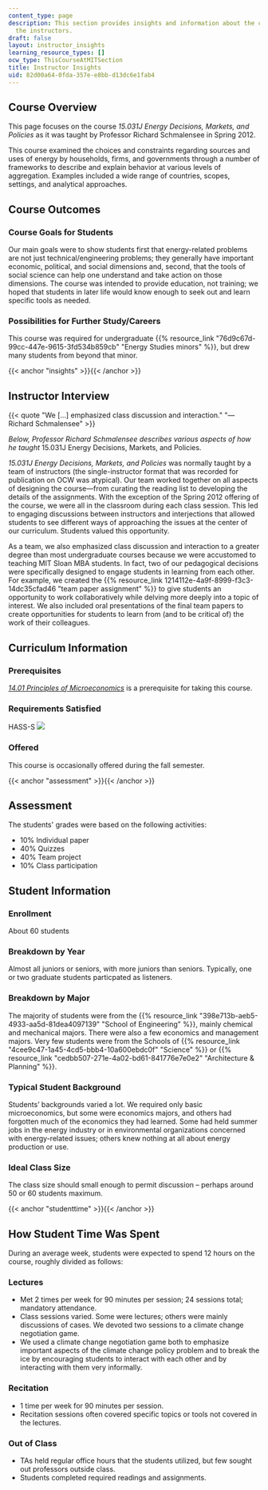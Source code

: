 ```yaml
---
content_type: page
description: This section provides insights and information about the course from
  the instructors.
draft: false
layout: instructor_insights
learning_resource_types: []
ocw_type: ThisCourseAtMITSection
title: Instructor Insights
uid: 82d00a64-0fda-357e-e8bb-d13dc6e1fab4
---
```

## Course Overview

This page focuses on the course _15.031J Energy Decisions, Markets, and Policies_ as it was taught by Professor Richard Schmalensee in Spring 2012.

This course examined the choices and constraints regarding sources and uses of energy by households, firms, and governments through a number of frameworks to describe and explain behavior at various levels of aggregation. Examples included a wide range of countries, scopes, settings, and analytical approaches.

## Course Outcomes

### Course Goals for Students

Our main goals were to show students first that energy-related problems are not just technical/engineering problems; they generally have important economic, political, and social dimensions and, second, that the tools of social science can help one understand and take action on those dimensions. The course was intended to provide education, not training; we hoped that students in later life would know enough to seek out and learn specific tools as needed.

### Possibilities for Further Study/Careers

This course was required for undergraduate {{% resource_link "76d9c67d-99cc-447e-9615-3fd534b859cb" "Energy Studies minors" %}}, but drew many students from beyond that minor.

{{< anchor "insights" >}}{{< /anchor >}}

## Instructor Interview

{{< quote "We […] emphasized class discussion and interaction." "—Richard Schmalensee" >}}

_Below, Professor Richard Schmalensee describes various aspects of how he taught_ 15.031J Energy Decisions, Markets, and Policies.

_15.031J Energy Decisions, Markets, and Policies_ was normally taught by a team of instructors (the single-instructor format that was recorded for publication on OCW was atypical). Our team worked together on all aspects of designing the course—from curating the reading list to developing the details of the assignments. With the exception of the Spring 2012 offering of the course, we were all in the classroom during each class session. This led to engaging discussions between instructors and interjections that allowed students to see different ways of approaching the issues at the center of our curriculum. Students valued this opportunity.

As a team, we also emphasized class discussion and interaction to a greater degree than most undergraduate courses because we were accustomed to teaching MIT Sloan MBA students. In fact, two of our pedagogical decisions were specifically designed to engage students in learning from each other. For example, we created the {{% resource_link 1214112e-4a9f-8999-f3c3-14dc35cfad46 "team paper assignment" %}} to give students an opportunity to work collaboratively while delving more deeply into a topic of interest. We also included oral presentations of the final team papers to create opportunities for students to learn from (and to be critical of) the work of their colleagues.

## Curriculum Information

### Prerequisites

[_14.01 Principles of Microeconomics_](/courses/14-01sc-principles-of-microeconomics-fall-2011) is a prerequisite for taking this course.

### Requirements Satisfied

HASS-S ![](/images/educator/icon-question-hass-s.png)

### Offered

This course is occasionally offered during the fall semester.

{{< anchor "assessment" >}}{{< /anchor >}}

## Assessment

The students' grades were based on the following activities:

- 10% Individual paper
- 40% Quizzes
- 40% Team project
- 10% Class participation

## Student Information

### Enrollment

About 60 students

### Breakdown by Year

Almost all juniors or seniors, with more juniors than seniors. Typically, one or two graduate students particpated as listeners.  

### Breakdown by Major

The majority of students were from the {{% resource_link "398e713b-aeb5-4933-aa5d-81dea4097139" "School of Engineering" %}}, mainly chemical and mechanical majors. There were also a few economics and management majors. Very few students were from the Schools of {{% resource_link "4cee9c47-1a45-4cd5-bbb4-10a600ebdc0f" "Science" %}} or {{% resource_link "cedbb507-271e-4a02-bd61-841776e7e0e2" "Architecture & Planning" %}}.

### Typical Student Background

Students’ backgrounds varied a lot. We required only basic microeconomics, but some were economics majors, and others had forgotten much of the economics they had learned. Some had held summer jobs in the energy industry or in environmental organizations concerned with energy-related issues; others knew nothing at all about energy production or use.

### Ideal Class Size

The class size should small enough to permit discussion – perhaps around 50 or 60 students maximum.

{{< anchor "studenttime" >}}{{< /anchor >}}

## How Student Time Was Spent

During an average week, students were expected to spend 12 hours on the course, roughly divided as follows:

### Lectures

- Met 2 times per week for 90 minutes per session; 24 sessions total; mandatory attendance.
- Class sessions varied. Some were lectures; others were mainly discussions of cases. We devoted two sessions to a climate change negotiation game.
- We used a climate change negotiation game both to emphasize important aspects of the climate change policy problem and to break the ice by encouraging students to interact with each other and by interacting with them very informally.

### Recitation

- 1 time per week for 90 minutes per session.
- Recitation sessions often covered specific topics or tools not covered in the lectures.

### Out of Class

- TAs held regular office hours that the students utilized, but few sought out professors outside class.
- Students completed required readings and assignments.